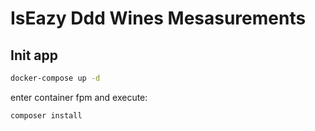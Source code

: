 # IsEazy Ddd Wines Mesasurements

## Init app

````bash
docker-compose up -d
````

enter container fpm and execute:
````bash
composer install
````

